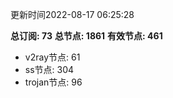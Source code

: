 更新时间2022-08-17 06:25:28

**总订阅: 73**
**总节点: 1861**
**有效节点: 461**
- v2ray节点: 61
- ss节点: 304
- trojan节点: 96
